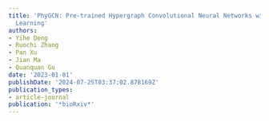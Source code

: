 ```yaml
---
title: 'PhyGCN: Pre-trained Hypergraph Convolutional Neural Networks with Self-supervised
  Learning'
authors:
- Yihe Deng
- Ruochi Zhang
- Pan Xu
- Jian Ma
- Quanquan Gu
date: '2023-01-01'
publishDate: '2024-07-25T03:37:02.878169Z'
publication_types:
- article-journal
publication: '*bioRxiv*'
---
```

